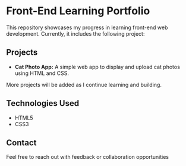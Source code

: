 # Front-End Learning Portfolio

This repository showcases my progress in learning front-end web development. Currently, it includes the following project:

## Projects
- **Cat Photo App:** A simple web app to display and upload cat photos using HTML and CSS.

More projects will be added as I continue learning and building.

## Technologies Used
- HTML5
- CSS3

## Contact
Feel free to reach out with feedback or collaboration opportunities
